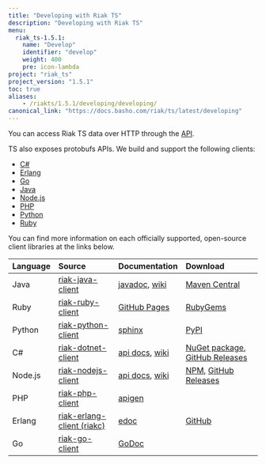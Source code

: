 ```yaml
---
title: "Developing with Riak TS"
description: "Developing with Riak TS"
menu:
  riak_ts-1.5.1:
    name: "Develop"
    identifier: "develop"
    weight: 400
    pre: icon-lambda
project: "riak_ts"
project_version: "1.5.1"
toc: true
aliases:
    - /riakts/1.5.1/developing/developing/
canonical_link: "https://docs.basho.com/riak/ts/latest/developing"
---
```



[erlang]: /riak/ts/1.5.1/developing/erlang
[go]: /riak/ts/1.5.1/developing/golang
[http]: /riak/ts/1.5.1/developing/http
[java]: /riak/ts/1.5.1/developing/java
[ruby]: /riak/ts/1.5.1/developing/ruby
[python]: /riak/ts/1.5.1/developing/python
[csharp]: /riak/ts/1.5.1/developing/csharp
[nodejs]: /riak/ts/1.5.1/developing/nodejs
[erlang]: /riak/ts/1.5.1/developing/erlang
[php]: /riak/ts/1.5.1/developing/php


You can access Riak TS data over HTTP through the [API][http].

TS also exposes protobufs APIs. We build and support the following clients:

* [C#][csharp]
* [Erlang][erlang]
* [Go][go]
* [Java][java]
* [Node.js][nodejs]
* [PHP][php]
* [Python][python]
* [Ruby][ruby]

You can find more information on each officially supported, open-source client libraries at the links below.

Language | Source | Documentation | Download
:--------|:-------|:--------------|:--------
Java | [riak-java-client](https://github.com/basho/riak-java-client) | [javadoc](http://basho.github.com/riak-java-client), [wiki](https://github.com/basho/riak-java-client/wiki) | [Maven Central](http://search.maven.org/?#search%7Cgav%7C1%7Cg%3A%22com.basho.riak%22%20AND%20a%3A%22riak-client%22) |
Ruby | [riak-ruby-client](https://github.com/basho/riak-ruby-client) | [GitHub Pages](http://basho.github.io/riak-ruby-client/) | [RubyGems](https://rubygems.org/gems/riak-client)
Python | [riak-python-client](https://github.com/basho/riak-python-client) | [sphinx](http://basho.github.com/riak-python-client) | [PyPI](http://pypi.python.org/pypi?:action=display&name=riak#downloads)
C# | [riak-dotnet-client](https://github.com/basho/riak-dotnet-client) | [api docs](http://basho.github.io/riak-dotnet-client-api/), [wiki](https://github.com/basho/riak-dotnet-client/wiki) | [NuGet package](http://www.nuget.org/List/Packages/RiakClient), [GitHub Releases](https://github.com/basho/riak-dotnet-client/releases)
Node.js | [riak-nodejs-client](https://github.com/basho/riak-nodejs-client) | [api docs](http://basho.github.com/riak-nodejs-client/), [wiki](https://github.com/basho/riak-nodejs-client/wiki) | [NPM](https://www.npmjs.com/package/basho-riak-client), [GitHub Releases](https://github.com/basho/riak-nodejs-client/releases)
PHP | [riak-php-client](https://github.com/basho/riak-php-client) | [apigen](http://basho.github.io/riak-php-client)
Erlang | [riak-erlang-client (riakc)](https://github.com/basho/riak-erlang-client) | [edoc](http://basho.github.com/riak-erlang-client/) | [GitHub](https://github.com/basho/riak-erlang-client)
Go | [riak-go-client](https://github.com/basho/riak-go-client) | [GoDoc](https://godoc.org/github.com/basho/riak-go-client) | 

